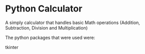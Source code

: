 # Python Calculator

A simply calculator that handles basic Math operations (Addition, Subtraction, Division and Multiplication)

The python packages that were used were:

tkinter

